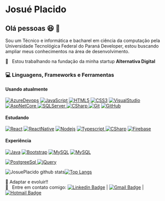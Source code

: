 
# Josué Placido

## Olá pessoas :laughing: 👋
Sou um Técnico e informática e bacharel em ciência da computação pela Universidade Tecnológica Federal do Paraná Developer, estou buscando ampliar meus conhecimentos na área de desenvolvimento.

 :rocket:  &nbsp; Estou trabalhando na fundação da minha startup **Alternativa Digital**  
### :computer: Linguagens, Frameworks e Ferramentas
#### Usando atualmente
[![AzureDevops](https://img.shields.io/badge/-AzureDevops-0175C2?style=flat&logo=azureDevops&link=https://github.com/JosuePlacido)](https://github.com/JosuePlacido) [![JavaScript](https://img.shields.io/badge/-JavaScript-black?style=flat&logo=javascript&link=https://github.com/JosuePlacido)](https://github.com/JosuePlacido) [![HTML5](https://img.shields.io/badge/-HTML5-E34F26?style=flat&logo=html5&logoColor=white&link=https://github.com/JosuePlacido)](https://github.com/JosuePlacido) [![CSS3](https://img.shields.io/badge/-CSS3-1572B6?style=flat&logo=css3&link=https://github.com/JosuePlacido)](https://github.com/JosuePlacido) 
[![VisualStudio](https://img.shields.io/badge/-Visual%20Studio-5622AA?style=flat&logo=visual-studio&link=https://github.com/JosuePlacido) ](https://github.com/JosuePlacido)[![AspNetCore](https://img.shields.io/badge/-Asp.Net%20Core-AA22AA?style=flat&logo=dotNet&link=https://github.com/JosuePlacido) ](https://github.com/JosuePlacido)[![SQLServer](https://img.shields.io/badge/-SQLServer-cc2927?style=flat&logo=microsoft-sql-server&link=https://github.com/JosuePlacido) ](https://github.com/JosuePlacido)
[![CSharp](https://img.shields.io/badge/-C%23-blueviolet?style=flat&logo=c-sharp&link=https://github.com/JosuePlacido) ](https://github.com/JosuePlacido)[![Git](https://img.shields.io/badge/-Git-black?style=flat&logo=git&link=https://github.com/JosuePlacido)](https://github.com/JosuePlacido) [![GitHub](https://img.shields.io/badge/-GitHub-181717?style=flat&logo=github&link=https://github.com/JosuePlacido)](https://github.com/JosuePlacido)
#### Estudando
[![React](https://img.shields.io/badge/-React-black?style=flat&logo=react&link=https://github.com/JosuePlacido)](https://github.com/JosuePlacido) [![ReactNative](https://img.shields.io/badge/-React%20Native-blue?style=flat&logo=react&link=https://github.com/JosuePlacido)](https://github.com/JosuePlacido) [![Nodejs](https://img.shields.io/badge/-Nodejs-black?style=flat&logo=Node.js&link=https://github.com/JosuePlacido)](https://github.com/JosuePlacido) [![Typescript](https://img.shields.io/badge/-Typescript-blue?style=flat&logo=typescript&link=https://github.com/JosuePlacido) ](https://github.com/JosuePlacido)
[![CSharp](https://img.shields.io/badge/-VS%20Code-5622AA?style=flat&logo=visual-studio-code&link=https://github.com/JosuePlacido)](https://github.com/JosuePlacido) [![Firebase](https://img.shields.io/badge/-Firebase-black?style=flat&logo=firebase&link=https://github.com/JosuePlacido) ](https://github.com/JosuePlacido)
#### Experiência	
[![Java](https://img.shields.io/badge/Java-orange?style=flat&logo=java&logoColor=white&link=https://github.com/JosuePlacido)](https://github.com/JosuePlacido) [![Bootstrap](https://img.shields.io/badge/-Bootstrap-563D7C?style=flat&logo=bootstrap&link=https://github.com/JosuePlacido)](https://github.com/JosuePlacido) [![MySQL](https://img.shields.io/badge/-MySQL-black?style=flat&logo=mysql&link=https://github.com/JosuePlacido)](https://github.com/JosuePlacido) [![MySQL](https://img.shields.io/badge/-Android%20Studio-gray?style=flat&logo=android&link=https://github.com/JosuePlacido)](https://github.com/JosuePlacido)

[![PostgreeSql](https://img.shields.io/badge/-Postgrees-336791?style=flat&logo=postgresql&link=https://github.com/JosuePlacido) ](https://github.com/JosuePlacido) [![jQuery](https://img.shields.io/badge/-jQuery-0769ad?style=flat&logo=jquery&link=https://github.com/JosuePlacido) ](https://github.com/JosuePlacido)

![JosuePlacido github stats](https://github-readme-stats.vercel.app/api?username=JosuePlacido&show_icons=true&theme=dracula)[![Top Langs](https://github-readme-stats.vercel.app/api/top-langs/?username=JosuePlacido&theme=dracula)](https://github.com/JosuePlacido/github-readme-stats)

:punch: Adaptar e evoluir!!
 <br/> :email: &nbsp; Entre em contato comigo:
  [![Linkedin Badge](https://img.shields.io/badge/-Linkedin-blue?style=flat-square&logo=Linkedin&logoColor=white&link=https://www.linkedin.com/in/josue-placido-da-silveira-junior-28a5941b4/)](https://www.linkedin.com/in/josue-placido-da-silveira-junior-28a5941b4/) | [![Gmail Badge](https://img.shields.io/badge/-juplacido.jnr@gmail.com-c14438?style=flat-square&logo=Gmail&logoColor=white&link=mailto:juplacido.jnr@gmail.com)](mailto:juplacido.jnr@gmail.com) | [![Hotmail Badge](https://img.shields.io/badge/-ozzyplacidojunior@hotmail.com-blue?style=flat-square&logo=microsoft&link=mailto:ozzyplacidojunior@hotmail.com)](mailto:ozzyplacidojunior@hotmail.com)
